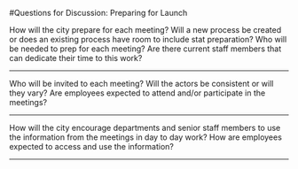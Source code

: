 #Questions for Discussion: Preparing for Launch

How will the city prepare for each meeting? Will a new process be created or does an existing process have room to include stat preparation? Who will be needed to prep for each meeting? Are there current staff members that can dedicate their time to this work?
________________________________________________________________________________________________________________________________________________________________________________________________________________________________________________________________________________________________________________

Who will be invited to each meeting? Will the actors be consistent or will they vary? Are employees expected to attend and/or participate in the meetings?
________________________________________________________________________________________________________________________________________________________________________________________________________________________________________________________________________________________________________________

How will the city encourage departments and senior staff members to use the information from the meetings in day to day work? How are employees expected to access and use the information?
________________________________________________________________________________________________________________________________________________________________________________________________________________________________________________________________________________________________________________